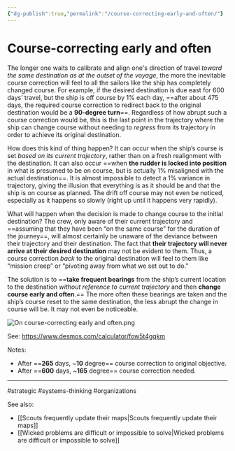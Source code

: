 ```yaml
---
{"dg-publish":true,"permalink":"/course-correcting-early-and-often/"}
---
```


# Course-correcting early and often


The longer one waits to calibrate and align one's direction of travel *toward the same destination as at the outset of the voyage*, the more the inevitable course correction will feel to all the sailors like the ship has completely changed course. For example, if the desired destination is due east for 600 days’ travel, but the ship is off course by 1% each day, ==after about 475 days, the required course correction to redirect back to the original destination would be a **90-degree turn**==. Regardless of how abrupt such a course correction would be, this is the last point in the trajectory where the ship can change course without needing to *regress* from its trajectory in order to achieve its original destination.

How does this kind of thing happen? It can occur when the ship’s course is set *based on its current trajectory*, rather than on a fresh realignment with the destination. It can also occur ==when **the rudder is locked into position** in what is presumed to be on course, but is actually 1% misaligned with the actual destination==. It is almost impossible to detect a 1% variance in trajectory, giving the illusion that everything is as it should be and that the ship is on course as planned. The drift off course may not even be noticed, especially as it happens so slowly (right up until it happens very rapidly).

What will happen when the decision is made to change course to the initial destination? The crew, only aware of their current trajectory and ==assuming that they have been “on the same course” for the duration of the journey==, will almost certainly be unaware of the deviance between their trajectory and their destination. The fact that **their trajectory will never arrive at their desired destination** may not be evident to them. Thus, a course correction *back* to the original destination will feel to them like “mission creep” or “pivoting away from what we set out to do.”

The solution is to ==**take frequent bearings** from the ship’s current location to the destination *without reference to current trajectory* and then **change course early and often**.== The more often these bearings are taken and the ship’s course reset to the same destination, the less abrupt the change in course will be. It may not even be noticeable.


![On course-correcting early and often.png](/img/user/Attachments/On%20course-correcting%20early%20and%20often.png)

See: https://www.desmos.com/calculator/fow5t4gqkm

Notes:
- After ==**265** days, ~**10** degree== course correction to original objective.
- After ==**600** days, ~**165** degree== course correction needed.

---
#strategic #systems-thinking #organizations 

See also:
- [[Scouts frequently update their maps\|Scouts frequently update their maps]]
- [[Wicked problems are difficult or impossible to solve\|Wicked problems are difficult or impossible to solve]]